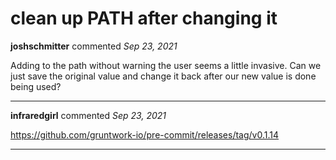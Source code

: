 # clean up PATH after changing it

**joshschmitter** commented *Sep 23, 2021*

Adding to the path without warning the user seems a little invasive.  Can we just save the original value and change it back after our new value is done being used?
<br />
***


**infraredgirl** commented *Sep 23, 2021*

https://github.com/gruntwork-io/pre-commit/releases/tag/v0.1.14
***


